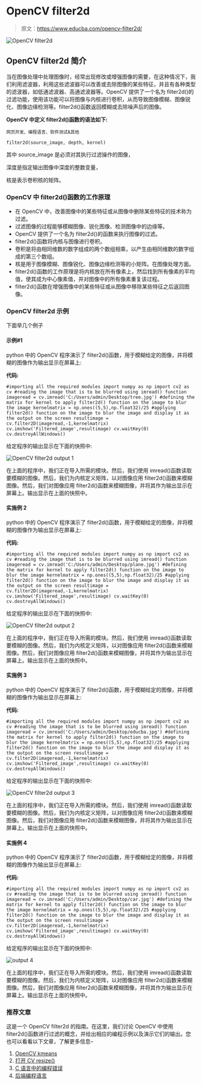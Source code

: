 # OpenCV filter2d

> 原文：<https://www.educba.com/opencv-filter2d/>

![OpenCV filter2d](img/1a6d6a08ea96f9fa6a67f4e4405cf6f5.png)



## OpenCV filter2d 简介

当在图像处理中处理图像时，经常出现修改或增强图像的需要，在这种情况下，我们利用滤波器，利用这些滤波器可以改善或去除图像的某些特征，并且有各种类型的滤波器，如低通滤波器、高通滤波器等。OpenCV 提供了一个名为 filter2d()的过滤功能，使用该功能可以将图像与内核进行卷积，从而导致图像模糊、图像锐化、图像边缘检测等。filter2d()函数返回模糊或去除噪声后的图像。

**OpenCV 中定义 filter2d()函数的语法如下:**

<small>网页开发、编程语言、软件测试&其他</small>

`filter2d(source_image, depth, kernel)`

其中 source_image 是必须对其执行过滤操作的图像，

深度是指定输出图像中深度的整数变量，

核是表示卷积核的矩阵。

### OpenCV 中 filter2d()函数的工作原理

*   在 OpenCV 中，改善图像中的某些特征或从图像中删除某些特征的技术称为过滤。
*   过滤图像的过程能够模糊图像、锐化图像、检测图像中的边缘等。
*   OpenCV 提供了一个名为 filter2d()的函数来执行图像的过滤。
*   filter2d()函数将内核与图像进行卷积。
*   卷积是将由相同维数的数字组成的两个数组相乘，以产生由相同维数的数字组成的第三个数组。
*   核是用于图像模糊、图像锐化、图像边缘检测等的小矩阵。在图像处理方面。
*   filter2d()函数的工作原理是将内核放在所有像素上，然后找到所有像素的平均值，使其成为中心像素值，并对图像中的所有像素重复该过程。
*   filter2d()函数在增强图像中的某些特征或从图像中移除某些特征之后返回图像。

### OpenCV filter2d 示例

下面举几个例子

#### 示例#1

python 中的 OpenCV 程序演示了 filter2d()函数，用于模糊给定的图像，并将模糊的图像作为输出显示在屏幕上:

**代码:**

`#importing all the required modules
import numpy as np
import cv2 as cv
#reading the image that is to be blurred using imread() function
imageread = cv.imread('C:/Users/admin/Desktop/tree.jpg')
#defining the matrix for kernel to apply filter2d() function on the image to blur the image
kernelmatrix = np.ones((5,5),np.float32)/25
#applying filter2d() function on the image to blur the image and display it as the output on the screen
resultimage = cv.filter2D(imageread,-1,kernelmatrix)
cv.imshow('Filtered_image',resultimage)
cv.waitKey(0)
cv.destroyAllWindows()`

给定程序的输出显示在下面的快照中:

![OpenCV filter2d output 1](img/2686093676455b4899389e82b0db92ef.png)



在上面的程序中，我们正在导入所需的模块。然后，我们使用 imread()函数读取要模糊的图像。然后，我们为内核定义矩阵，以对图像应用 filter2d()函数来模糊图像。然后，我们对图像应用 filter2d()函数来模糊图像，并将其作为输出显示在屏幕上。输出显示在上面的快照中。

#### 实施例 2

python 中的 OpenCV 程序演示了 filter2d()函数，用于模糊给定的图像，并将模糊的图像作为输出显示在屏幕上:

**代码:**

`#importing all the required modules
import numpy as np
import cv2 as cv
#reading the image that is to be blurred using imread() function
imageread = cv.imread('C:/Users/admin/Desktop/plane.jpg')
#defining the matrix for kernel to apply filter2d() function on the image to blur the image
kernelmatrix = np.ones((5,5),np.float32)/25
#applying filter2d() function on the image to blur the image and display it as the output on the screen
resultimage = cv.filter2D(imageread,-1,kernelmatrix)
cv.imshow('Filtered_image',resultimage)
cv.waitKey(0)
cv.destroyAllWindows()`

给定程序的输出显示在下面的快照中:

![OpenCV filter2d output 2](img/e1358a1fa36af289adb8ec2121d2a6fe.png)



在上面的程序中，我们正在导入所需的模块。然后，我们使用 imread()函数读取要模糊的图像。然后，我们为内核定义矩阵，以对图像应用 filter2d()函数来模糊图像。然后，我们对图像应用 filter2d()函数来模糊图像，并将其作为输出显示在屏幕上。输出显示在上面的快照中。

#### 实施例 3

python 中的 OpenCV 程序演示了 filter2d()函数，用于模糊给定的图像，并将模糊的图像作为输出显示在屏幕上:

**代码:**

`#importing all the required modules
import numpy as np
import cv2 as cv
#reading the image that is to be blurred using imread() function
imageread = cv.imread('C:/Users/admin/Desktop/educba.jpg')
#defining the matrix for kernel to apply filter2d() function on the image to blur the image
kernelmatrix = np.ones((5,5),np.float32)/25
#applying filter2d() function on the image to blur the image and display it as the output on the screen
resultimage = cv.filter2D(imageread,-1,kernelmatrix)
cv.imshow('Filtered_image',resultimage)
cv.waitKey(0)
cv.destroyAllWindows()`

给定程序的输出显示在下面的快照中:

![OpenCV filter2d output 3](img/5fc14a31de65ef2a6fe50b9bc503466b.png)



在上面的程序中，我们正在导入所需的模块。然后，我们使用 imread()函数读取要模糊的图像。然后，我们为内核定义矩阵，以对图像应用 filter2d()函数来模糊图像。然后，我们对图像应用 filter2d()函数来模糊图像，并将其作为输出显示在屏幕上。输出显示在上面的快照中。

#### 实施例 4

python 中的 OpenCV 程序演示了 filter2d()函数，用于模糊给定的图像，并将模糊的图像作为输出显示在屏幕上:

**代码:**

`#importing all the required modules
import numpy as np
import cv2 as cv
#reading the image that is to be blurred using imread() function
imageread = cv.imread('C:/Users/admin/Desktop/car.jpg')
#defining the matrix for kernel to apply filter2d() function on the image to blur the image
kernelmatrix = np.ones((5,5),np.float32)/25
#applying filter2d() function on the image to blur the image and display it as the output on the screen
resultimage = cv.filter2D(imageread,-1,kernelmatrix)
cv.imshow('Filtered_image',resultimage)
cv.waitKey(0)
cv.destroyAllWindows()`

给定程序的输出显示在下面的快照中:

![output 4](img/e1e7af3d6881636995757220fced72ce.png)



在上面的程序中，我们正在导入所需的模块。然后，我们使用 imread()函数读取要模糊的图像。然后，我们为内核定义矩阵，以对图像应用 filter2d()函数来模糊图像。然后，我们对图像应用 filter2d()函数来模糊图像，并将其作为输出显示在屏幕上。输出显示在上面的快照中。

### 推荐文章

这是一个 OpenCV filter2d 的指南。在这里，我们讨论 OpenCV 中使用 filter2d()函数进行过滤的概念，并给出相应的编程示例以及演示它们的输出。您也可以看看以下文章，了解更多信息–

1.  [OpenCV kmeans](https://www.educba.com/opencv-kmeans/)
2.  [打开 CV resize()](https://www.educba.com/open-cv-resize/)
3.  [C 语言中的编程错误](https://www.educba.com/programming-errors-in-c/)
4.  [后端编程语言](https://www.educba.com/back-end-programming-languages/)





